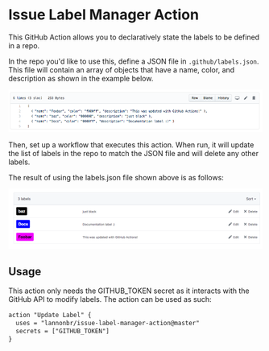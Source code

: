 # Issue Label Manager Action

This GitHub Action allows you to declaratively state the labels to be defined in a repo.

In the repo you'd like to use this, define a JSON file in `.github/labels.json`. This file will contain an array of objects that have a name, color, and description as shown in the example below.

![labels.json file](screenshots/json.png)

Then, set up a workflow that executes this action. When run, it will update the list of labels in the repo to match the JSON file and will delete any other labels.

The result of using the labels.json file shown above is as follows:

![Labels result](screenshots/labels.png)

## Usage

This action only needs the GITHUB_TOKEN secret as it interacts with the GitHub API to modify labels. The action can be used as such:

```hcl
action "Update Label" {
  uses = "lannonbr/issue-label-manager-action@master"
  secrets = ["GITHUB_TOKEN"]
}
```
